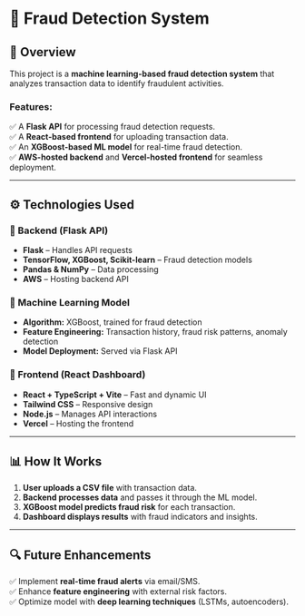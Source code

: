# 🚀 Fraud Detection System

## 📌 Overview  
This project is a **machine learning-based fraud detection system** that analyzes transaction data to identify fraudulent activities.  

### Features:  
✅ A **Flask API** for processing fraud detection requests.  
✅ A **React-based frontend** for uploading transaction data.  
✅ An **XGBoost-based ML model** for real-time fraud detection.  
✅ **AWS-hosted backend** and **Vercel-hosted frontend** for seamless deployment.  

---

## ⚙️ Technologies Used  

### 🔹 Backend (Flask API)  
- **Flask** – Handles API requests  
- **TensorFlow, XGBoost, Scikit-learn** – Fraud detection models  
- **Pandas & NumPy** – Data processing  
- **AWS** – Hosting backend API  

### 🔹 Machine Learning Model  
- **Algorithm:** XGBoost, trained for fraud detection  
- **Feature Engineering:** Transaction history, fraud risk patterns, anomaly detection  
- **Model Deployment:** Served via Flask API  

### 🔹 Frontend (React Dashboard)  
- **React + TypeScript + Vite** – Fast and dynamic UI  
- **Tailwind CSS** – Responsive design  
- **Node.js** – Manages API interactions  
- **Vercel** – Hosting the frontend  

---

## 📊 How It Works  
1. **User uploads a CSV file** with transaction data.  
2. **Backend processes data** and passes it through the ML model.  
3. **XGBoost model predicts fraud risk** for each transaction.  
4. **Dashboard displays results** with fraud indicators and insights.  

---

## 🔍 Future Enhancements  
✅ Implement **real-time fraud alerts** via email/SMS.  
✅ Enhance **feature engineering** with external risk factors.  
✅ Optimize model with **deep learning techniques** (LSTMs, autoencoders).  

